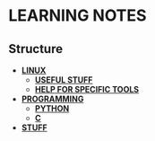 # LEARNING NOTES

## Structure

- **[LINUX](linux/)**
  - **[USEFUL STUFF](linux/useful_stuff.md)**
  - **[HELP FOR SPECIFIC TOOLS](linux/specific_tools.md)**
- **[PROGRAMMING](programming/)**
  - **[PYTHON](programming/python.md)**
  - **[C](programming/C.md)**
- **[STUFF](/learning_notes.md)**
